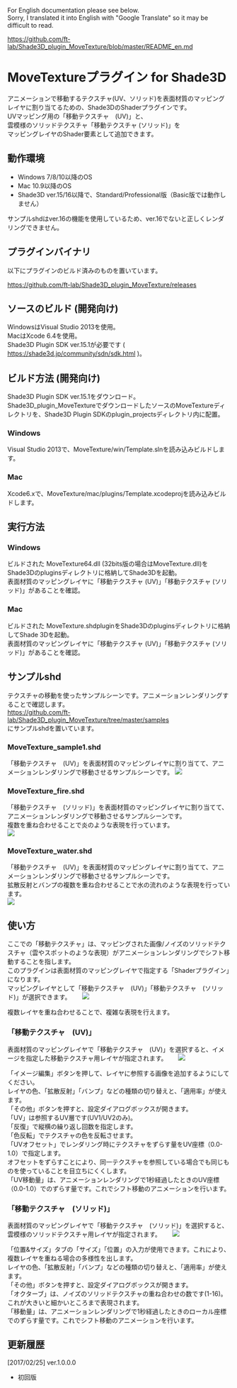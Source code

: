 For English documentation please see below.  
Sorry, I translated it into English with "Google Translate" so it may be difficult to read.  

https://github.com/ft-lab/Shade3D_plugin_MoveTexture/blob/master/README_en.md

# MoveTextureプラグイン for Shade3D
アニメーションで移動するテクスチャ(UV、ソリッド)を表面材質のマッピングレイヤに割り当てるための、Shade3DのShaderプラグインです。  
UVマッピング用の「移動テクスチャ　(UV)」と、  
雲模様のソリッドテクスチャ「移動テクスチャ (ソリッド)」を  
マッピングレイヤのShader要素として追加できます。  

## 動作環境

* Windows 7/8/10以降のOS
* Mac 10.9以降のOS
* Shade3D ver.15/16以降で、Standard/Professional版（Basic版では動作しません）

サンプルshdはver.16の機能を使用しているため、ver.16でないと正しくレンダリングできません。

## プラグインバイナリ
以下にプラグインのビルド済みのものを置いています。  

https://github.com/ft-lab/Shade3D_plugin_MoveTexture/releases

## ソースのビルド (開発向け)
WindowsはVisual Studio 2013を使用。  
MacはXcode 6.4を使用。  
Shade3D Plugin SDK ver.15.1が必要です ( https://shade3d.jp/community/sdn/sdk.html )。  

## ビルド方法 (開発向け)

Shade3D Plugin SDK ver.15.1をダウンロード。  
Shade3D_plugin_MoveTextureでダウンロードしたソースのMoveTextureディレクトリを、Shade3D Plugin SDKのplugin_projectsディレクトリ内に配置。  

### Windows

Visual Studio 2013で、MoveTexture/win/Template.slnを読み込みビルドします。  

### Mac

Xcode6.xで、MoveTexture/mac/plugins/Template.xcodeprojを読み込みビルドします。  

## 実行方法

### Windows

ビルドされた MoveTexture64.dll (32bits版の場合はMoveTexture.dll)をShade3Dのpluginsディレクトリに格納してShade3Dを起動。  
表面材質のマッピングレイヤに「移動テクスチャ (UV)」「移動テクスチャ (ソリッド)」があることを確認。  

### Mac

ビルドされた MoveTexture.shdpluginをShade3Dのpluginsディレクトリに格納してShade 3Dを起動。  
表面材質のマッピングレイヤに「移動テクスチャ (UV)」「移動テクスチャ (ソリッド)」があることを確認。  

## サンプルshd

テクスチャの移動を使ったサンプルシーンです。アニメーションレンダリングすることで確認します。    
https://github.com/ft-lab/Shade3D_plugin_MoveTexture/tree/master/samples  
にサンプルshdを置いています。  

### MoveTexture_sample1.shd
「移動テクスチャ　(UV)」を表面材質のマッピングレイヤに割り当てて、アニメーションレンダリングで移動させるサンプルシーンです。
<img src="https://github.com/ft-lab/Shade3D_plugin_MoveTexture/blob/master/wiki_images/MoveTexture_sample1_image.jpg"/>

### MoveTexture_fire.shd
「移動テクスチャ　(ソリッド)」を表面材質のマッピングレイヤに割り当てて、アニメーションレンダリングで移動させるサンプルシーンです。  
複数を重ね合わせることで炎のような表現を行っています。  
<img src="https://github.com/ft-lab/Shade3D_plugin_MoveTexture/blob/master/wiki_images/MoveTexture_fire_image.jpg"/>

### MoveTexture_water.shd
「移動テクスチャ　(UV)」を表面材質のマッピングレイヤに割り当てて、アニメーションレンダリングで移動させるサンプルシーンです。  
拡散反射とバンプの複数を重ね合わせることで水の流れのような表現を行っています。  
<img src="https://github.com/ft-lab/Shade3D_plugin_MoveTexture/blob/master/wiki_images/MoveTexture_water_image.jpg"/>

## 使い方

ここでの「移動テクスチャ」は、マッピングされた画像/ノイズのソリッドテクスチャ（雲やスポットのような表現）がアニメーションレンダリングでシフト移動することを指します。  
このプラグインは表面材質のマッピングレイヤで指定する「Shaderプラグイン」になります。  
マッピングレイヤとして「移動テクスチャ　(UV)」「移動テクスチャ　(ソリッド)」が選択できます。　　
<img src="https://github.com/ft-lab/Shade3D_plugin_MoveTexture/blob/master/wiki_images/mapping_layer_00.png"/>　　

複数レイヤを重ね合わせることで、複雑な表現を行えます。　　

### 「移動テクスチャ　(UV)」
表面材質のマッピングレイヤで「移動テクスチャ　(UV)」を選択すると、イメージを指定した移動テクスチャ用レイヤが指定されます。　　
<img src="https://github.com/ft-lab/Shade3D_plugin_MoveTexture/blob/master/wiki_images/mapping_layer_texture_uv.png"/>　　

「イメージ編集」ボタンを押して、レイヤに参照する画像を追加するようにしてください。  
レイヤの色、「拡散反射」「バンプ」などの種類の切り替えと、「適用率」が使えます。  
「その他」ボタンを押すと、設定ダイアログボックスが開きます。  
「UV」は参照するUV層です(UV1/UV2のみ)。  
「反復」で縦横の繰り返し回数を指定します。  
「色反転」でテクスチャの色を反転させます。  
「UVオフセット」でレンダリング時にテクスチャをずらす量をUV座標（0.0-1.0）で指定します。  
オフセットをずらすことにより、同一テクスチャを参照している場合でも同じものを使っていることを目立ちにくくします。  
「UV移動量」は、アニメーションレンダリングで1秒経過したときのUV座標（0.0-1.0）でのずらす量です。これでシフト移動のアニメーションを行います。  

### 「移動テクスチャ　(ソリッド)」
表面材質のマッピングレイヤで「移動テクスチャ　(ソリッド)」を選択すると、雲模様のソリッドテクスチャ用レイヤが指定されます。　　
<img src="https://github.com/ft-lab/Shade3D_plugin_MoveTexture/blob/master/wiki_images/mapping_layer_texture_solid.png"/>　　

「位置&サイズ」タブの「サイズ」「位置」の入力が使用できます。これにより、複数レイヤを重ねる場合の多様性を出します。  
レイヤの色、「拡散反射」「バンプ」などの種類の切り替えと、「適用率」が使えます。  
「その他」ボタンを押すと、設定ダイアログボックスが開きます。  
「オクターブ」は、ノイズのソリッドテクスチャの重ね合わせの数です(1-16)。これが大きいと細かいところまで表現されます。  
「移動量」は、アニメーションレンダリングで1秒経過したときのローカル座標でのずらす量です。これでシフト移動のアニメーションを行います。 

## 更新履歴

[2017/02/25]  ver.1.0.0.0  
* 初回版

